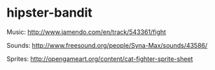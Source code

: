 hipster-bandit
==============

Music:
http://www.jamendo.com/en/track/543361/fight

Sounds:
http://www.freesound.org/people/Syna-Max/sounds/43586/

Sprites:
http://opengameart.org/content/cat-fighter-sprite-sheet
